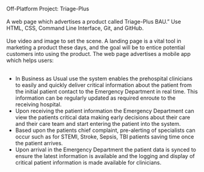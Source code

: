 <br>
Off-Platform Project: Triage-Plus
</br>
<br>
A web page which advertises a product called Triage-Plus BAU.” Use HTML, CSS, Command Line Interface, Git, and GitHub. 
</br>
<br>
Use video and image to set the scene. A landing page is a vital tool in marketing a product these days, and the goal will be to entice potential customers into using the product. The web page advertises a mobile app which helps users:
</br>
<br>
<ul>
<li>In Business as Usual use the system enables the prehospital clinicians to easily and quickly deliver critical information about the patient from the initial patient contact to the Emergency Department in real time. This information can be regularly updated as required enroute to the receiving hospital.
</li>
<li>
Upon receiving the patient information the Emergency Department can view the patients critical data making early decisions about their care and their care team and start entering the patient into the system.
</li>
<li>
Based upon the patients chief complaint, pre-alerting of specialists can occur such as for STEMI, Stroke, Sepsis, TBI patients saving time once the patient arrives.
</li>
<li>
Upon arrival in the Emergency Department the patient data is synced to ensure the latest information is available and the logging and display of critical patient information is made available for clinicians.
</li>
</ul>
</br>